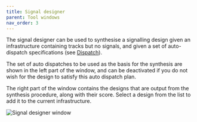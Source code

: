 ```yaml
---
title: Signal designer
parent: Tool windows
nav_order: 3
---
```


The signal designer can be used to synthesise a signalling design
given an infrastructure containing tracks but no signals,
and given a set of auto-dispatch specifications (see [Dispatch](dispatch.md)).

The set of auto dispatches to be used as the basis for the 
synthesis are shown in the left part of the window, and can be
deactivated if you do not wish for the design to satisfy this auto 
dispatch plan. 

The right part of the window contains the designs that are output
from the synthesis procedure, along with their score. 
Select a design from the list to add it to the current infrastructure.

![Signal designer window](imgs/signaldesigner.png)
